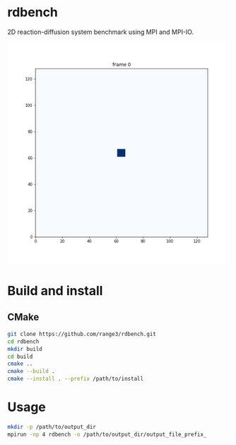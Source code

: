 # rdbench
2D reaction-diffusion system benchmark using MPI and MPI-IO.

![](https://raw.githubusercontent.com/range3/rdbench/master/rdbench-viz/viz.gif)

# Build and install
## CMake
```bash
git clone https://github.com/range3/rdbench.git
cd rdbench
mkdir build
cd build
cmake ..
cmake --build .
cmake --install . --prefix /path/to/install
```

# Usage
```bash
mkdir -p /path/to/output_dir
mpirun -np 4 rdbench -o /path/to/output_dir/output_file_prefix_
```
